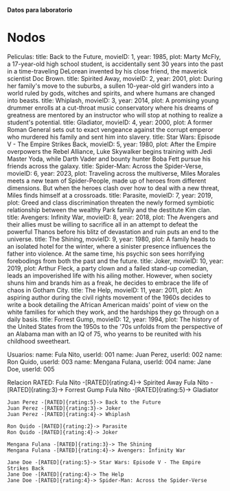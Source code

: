 **Datos para laboratorio**
# Nodos
Peliculas:
    title: Back to the Future, movieID: 1, year: 1985, plot: Marty McFly, a 17-year-old high school student, is accidentally sent 30 years into the past in a time-traveling DeLorean invented by his close friend, the maverick scientist Doc Brown.
    title: Spirited Away, movieID: 2, year: 2001, plot: During her family's move to the suburbs, a sullen 10-year-old girl wanders into a world ruled by gods, witches and spirits, and where humans are changed into beasts.
    title: Whiplash, movieID: 3, year: 2014, plot: A promising young drummer enrolls at a cut-throat music conservatory where his dreams of greatness are mentored by an instructor who will stop at nothing to realize a student's potential.
    title: Gladiator, movieID: 4, year: 2000, plot: A former Roman General sets out to exact vengeance against the corrupt emperor who murdered his family and sent him into slavery.
    title: Star Wars: Episode V - The Empire Strikes Back, movieID: 5, year: 1980, plot: After the Empire overpowers the Rebel Alliance, Luke Skywalker begins training with Jedi Master Yoda, while Darth Vader and bounty hunter Boba Fett pursue his friends across the galaxy.
    title: Spider-Man: Across the Spider-Verse, movieID: 6, year: 2023, plot: Traveling across the multiverse, Miles Morales meets a new team of Spider-People, made up of heroes from different dimensions. But when the heroes clash over how to deal with a new threat, Miles finds himself at a crossroads.
    title: Parasite, movieID: 7, year: 2019, plot: Greed and class discrimination threaten the newly formed symbiotic relationship between the wealthy Park family and the destitute Kim clan.
    title: Avengers: Infinity War, movieID: 8, year: 2018, plot: The Avengers and their allies must be willing to sacrifice all in an attempt to defeat the powerful Thanos before his blitz of devastation and ruin puts an end to the universe.
    title: The Shining, movieID: 9, year: 1980, plot: A family heads to an isolated hotel for the winter, where a sinister presence influences the father into violence. At the same time, his psychic son sees horrifying forebodings from both the past and the future.
    title: Joker, movieID: 10, year: 2019, plot: Arthur Fleck, a party clown and a failed stand-up comedian, leads an impoverished life with his ailing mother. However, when society shuns him and brands him as a freak, he decides to embrace the life of chaos in Gotham City.
    title: The Help, movieID: 11, year: 2011, plot: An aspiring author during the civil rights movement of the 1960s decides to write a book detailing the African American maids' point of view on the white families for which they work, and the hardships they go through on a daily basis.
    title: Forrest Gump, movieID: 12, year: 1994, plot: The history of the United States from the 1950s to the '70s unfolds from the perspective of an Alabama man with an IQ of 75, who yearns to be reunited with his childhood sweetheart.

Usuarios:
    name: Fula Nito, userId: 001
    name: Juan Perez, userId: 002
    name: Ron Quido, userId: 003
    name: Mengana Fulana, userId: 004
    name: Jane Doe, userId: 005

Relacion RATED:
    Fula Nito -[RATED]{rating:4}-> Spirited Away
    Fula Nito -[RATED]{rating:3}-> Forrest Gump
    Fula Nito -[RATED]{rating:5}-> Gladiator

    Juan Perez -[RATED]{rating:5}-> Back to the Future
    Juan Perez -[RATED]{rating:3}-> Joker
    Juan Perez -[RATED]{rating:4}-> Whiplash

    Ron Quido -[RATED]{rating:2}-> Parasite
    Ron Quido -[RATED]{rating:4}-> Joker

    Mengana Fulana -[RATED]{rating:3}-> The Shining
    Mengana Fulana -[RATED]{rating:4}-> Avengers: Infinity War

    Jane Doe -[RATED]{rating:5}-> Star Wars: Episode V - The Empire Strikes Back
    Jane Doe -[RATED]{rating:4}-> The Help
    Jane Doe -[RATED]{rating:4}-> Spider-Man: Across the Spider-Verse